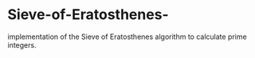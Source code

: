 # Sieve-of-Eratosthenes-
implementation of the Sieve of Eratosthenes algorithm to calculate prime integers.
